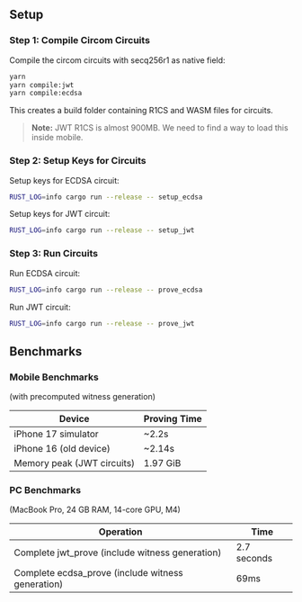 ## Setup

### Step 1: Compile Circom Circuits

Compile the circom circuits with secq256r1 as native field:

```sh
yarn
yarn compile:jwt
yarn compile:ecdsa
```

This creates a build folder containing R1CS and WASM files for circuits.

> **Note:** JWT R1CS is almost 900MB. We need to find a way to load this inside mobile.

### Step 2: Setup Keys for Circuits

Setup keys for ECDSA circuit:

```sh
RUST_LOG=info cargo run --release -- setup_ecdsa
```

Setup keys for JWT circuit:

```sh
RUST_LOG=info cargo run --release -- setup_jwt
```

### Step 3: Run Circuits

Run ECDSA circuit:

```sh
RUST_LOG=info cargo run --release -- prove_ecdsa
```

Run JWT circuit:

```sh
RUST_LOG=info cargo run --release -- prove_jwt
```

## Benchmarks

### Mobile Benchmarks

(with precomputed witness generation)

| Device                     | Proving Time |
| -------------------------- | ------------ |
| iPhone 17 simulator        | ~2.2s        |
| iPhone 16 (old device)     | ~2.14s       |
| Memory peak (JWT circuits) | 1.97 GiB     |

### PC Benchmarks

(MacBook Pro, 24 GB RAM, 14-core GPU, M4)

| Operation                                         | Time        |
| ------------------------------------------------- | ----------- |
| Complete jwt_prove (include witness generation)   | 2.7 seconds |
| Complete ecdsa_prove (include witness generation) | 69ms        |
